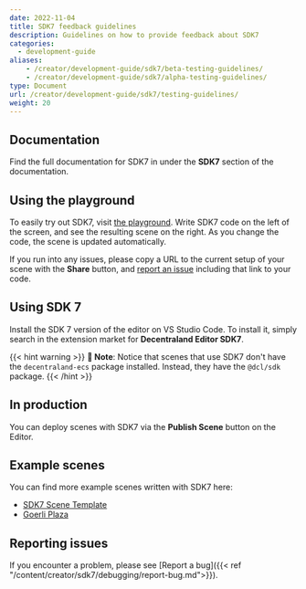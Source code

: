 ```yaml
---
date: 2022-11-04
title: SDK7 feedback guidelines
description: Guidelines on how to provide feedback about SDK7
categories:
  - development-guide
aliases:
	- /creator/development-guide/sdk7/beta-testing-guidelines/
	- /creator/development-guide/sdk7/alpha-testing-guidelines/
type: Document
url: /creator/development-guide/sdk7/testing-guidelines/
weight: 20
---
```


## Documentation

Find the full documentation for SDK7 in under the **SDK7** section of the documentation.

## Using the playground

To easily try out SDK7, visit [the playground](https://playground.decentraland.org/). Write SDK7 code on the left of the screen, and see the resulting scene on the right. As you change the code, the scene is updated automatically.

If you run into any issues, please copy a URL to the current setup of your scene with the **Share** button, and [report an issue](#reporting-issues) including that link to your code.

## Using SDK 7

Install the SDK 7 version of the editor on VS Studio Code. To install it, simply search in the extension market for **Decentraland Editor SDK7**.

{{< hint warning >}}
**📔 Note**: Notice that scenes that use SDK7 don't have the `decentraland-ecs` package installed. Instead, they have the `@dcl/sdk` package.
{{< /hint >}}

## In production

You can deploy scenes with SDK7 via the **Publish Scene** button on the Editor.

## Example scenes

You can find more example scenes written with SDK7 here:

- [SDK7 Scene Template](https://github.com/decentraland/sdk7-scene-template)
- [Goerli Plaza](https://github.com/decentraland/sdk7-goerli-plaza)

<!-- ## Pending features

A couple of features are intended to be re-implemented in future releases following Data Oriented Programming principles. These for now are still exposed as legacy functions that are marked as deprecated.

- Functions to get player data, like `getUserData`, `getPlayersInScene`, or
- Functions to get data about the context, like `getDecentralandTime`, `getRealm`, `getPlatform`, `getPortableExperiencesLoaded`
- Observables for player events like `onEnterSceneObservable`, `onLeaveSceneObservable`, `onPlayerExpressionObservable`, `onPlayerClickedObservable`, `onPointerLockedStateChange`, `onIdleStateChangedObservable`, or `onProfileChanged`
- Observables for other events like `onSceneReadyObservable`, `onRealmChangedObservable`
- The MessageBus -->

## Reporting issues

If you encounter a problem, please see [Report a bug]({{< ref "/content/creator/sdk7/debugging/report-bug.md">}}).
